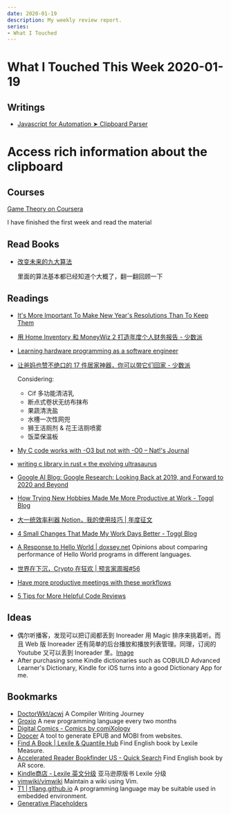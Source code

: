 ```yaml
---
date: 2020-01-19
description: My weekly review report.
series:
- What I Touched
---
```


# What I Touched This Week 2020-01-19


## Writings

* [Javascript for Automation ➤ Clipboard Parser](https://gist.github.com/doitian/a2a0bfea5e01b946926449ce1b2a38fb)

#     Access rich information about the clipboard

## Courses

[Game Theory on Coursera](https://www.coursera.org/learn/game-theory-1/home/info)

I have finished the first week and read the material 

## Read Books

* [改变未来的九大算法](https://www.goodreads.com/review/show/3130720469)

    里面的算法基本都已经知道个大概了，翻一翻回顾一下

## Readings

* [It's More Important To Make New Year's Resolutions Than To Keep Them](https://blog.toggl.com/it-doesnt-matter-if-you-keep-new-years-resolutions/)
* [用 Home Inventory 和 MoneyWiz 2 打造年度个人财务报告 - 少数派](https://sspai.com/post/58469)
* [Learning hardware programming as a software engineer](https://blog.athrunen.dev/learning-hardware-programming-as-a-software-engineer/)
* [让爸妈也赞不绝口的 17 件居家神器，你可以带它们回家 - 少数派](https://sspai.com/post/58463)

    Considering:

    - Cif 多功能清洁乳
    - 断点式卷状无纺布抹布
    - 果蔬清洗盐
    - 水槽一次性网兜
    - 狮王洁厕剂 & 花王洁厕喷雾
    - 饭菜保温板

* [My C code works with -O3 but not with -O0 – Nat!'s Journal](https://www.mulle-kybernetik.com/weblog/2020/compiler_or_cpu.html)
* [writing c library in rust « the evolving ultrasaurus](https://www.ultrasaurus.com/2020/01/writing-c-library-in-rust/)
* [Google AI Blog: Google Research: Looking Back at 2019, and Forward to 2020 and Beyond](https://ai.googleblog.com/2020/01/google-research-looking-back-at-2019.html?m=1)
* [How Trying New Hobbies Made Me More Productive at Work - Toggl Blog](https://blog.toggl.com/how-trying-new-hobbies-made-me-more-productive-at-work/)
* [大一统效率利器 Notion，我的使用技巧 | 年度征文](https://sspai.com/post/58436)
* [4 Small Changes That Made My Work Days Better - Toggl Blog](https://blog.toggl.com/4-small-changes-that-made-my-work-days-better/)
* [A Response to Hello World | doxsey.net](https://www.doxsey.net/blog/a-response-to-hello-world) Opinions about comparing performance of Hello World programs in different languages.
* [世界在下沉，Crypto 在狂欢 | 预言家周报#56](http://mp.weixin.qq.com/s?__biz=MzA4MzE1MzQ3MA==&mid=2450142967&idx=1&sn=3baf24e1a9ce8efd0e237cab15ebc947&chksm=880451a6bf73d8b06a43f553d23616a5c96ef5c5b5bab852cfeafe1a99955c7210d31b5a4f33)
* [Have more productive meetings with these workflows](https://zapier.com/blog/streamline-meetings/)
* [5 Tips for More Helpful Code Reviews](https://thoughtbot.com/blog/five-tips-for-more-helpful-code-reviews)

## Ideas

* 偶尔听播客，发现可以把订阅都丢到 Inoreader 用 Magic 排序来挑着听。而且 Web 版 Inoreader 还有简单的后台播放和播放列表管理。同理，订阅的 Youtube 又可以丢到 Inoreader 里。[Image](https://twitter.com/doitian/status/1216334774454882304/photo/1)
* After purchasing some Kindle dictionaries such as COBUILD Advanced Learner's Dictionary, Kindle for iOS turns into a good Dictionary App for me.

## Bookmarks

- [DoctorWkt/acwj](https://github.com/DoctorWkt/acwj) A Compiler Writing Journey
- [Groxio](https://grox.io) A new programming language every two months
- [Digital Comics - Comics by comiXology](https://www.comixology.com/)
- [Doocer](https://doocer.com/my/home) A tool to generate EPUB and MOBI from websites.
- [Find A Book | Lexile & Quantile Hub](https://hub.lexile.com/find-a-book/book-results) Find English book by Lexile Measure.
- [Accelerated Reader Bookfinder US - Quick Search](https://www.arbookfind.com) Find English book by AR score.
- [Kindle商店 - Lexile 英文分级](https://www.amazon.cn/b?_encoding=UTF8&node=1974674071&pf_rd_i=116170071&pf_rd_m=A1AJ19PSB66TGU&pf_rd_p=429ba31d-1e1f-4454-85b7-5bc99a394bb9&pf_rd_r=9M4SMMHTQCVFF1N03E7R&pf_rd_s=tcg-slide-7&pf_rd_t=101&ref_=ch_auto_pc_slides) 亚马逊原版书 Lexile 分级
- [vimwiki/vimwiki](https://github.com/vimwiki/vimwiki) Maintain a wiki using
    Vim.
- [T1 | t1lang.github.io](https://t1lang.github.io) A programming language may be suitable used in embedded environment.
- [Generative Placeholders](https://generative-placeholders.glitch.me/?utm_source=Iterable&utm_medium=email&utm_campaign=the_overflow_newsletter&utm_content=01-07-20)

